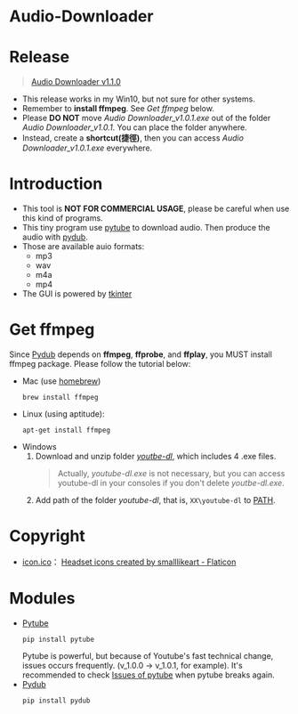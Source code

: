 # Audio-Downloader

# Release
> [Audio Downloader v1.1.0](https://github.com/Xuan-Yi/Audio-Downloader/releases/tag/v1.1.0)
* This release works in my Win10, but not sure for other systems.
* Remember to **install ffmpeg**. See *Get ffmpeg* below.
* Please **DO NOT** move *Audio Downloader_v1.0.1.exe* out of the folder *Audio Downloader_v1.0.1*. You can place the folder anywhere.
* Instead, create a **shortcut(捷徑)**, then you can access *Audio Downloader_v1.0.1.exe* everywhere.

# Introduction
* This tool is **NOT FOR COMMERCIAL USAGE**, please be careful when use this kind of programs.
* This tiny program use [pytube](https://github.com/jiaaro/pydub.git) to download audio. Then produce the audio with [pydub](https://github.com/kkroening/ffmpeg-python.git).
* Those are available auio formats:
    * mp3
    * wav
    * m4a
    * mp4
* The GUI is powered by [tkinter](https://docs.python.org/3/library/tkinter.html)

# Get ffmpeg
Since [Pydub](https://github.com/jiaaro/pydub.git) depends on **ffmpeg**, **ffprobe**, and **ffplay**, you MUST install ffmpeg package. Please follow the tutorial below:
* Mac (use [homebrew](https://brew.sh/))
    ```
    brew install ffmpeg
    ```
* Linux (using aptitude):
    ```
    apt-get install ffmpeg
    ```
* Windows 
    1. Download and unzip folder [*youtbe-dl*](https://drive.google.com/file/d/1GLcJpqDi5DKNwHTfJU4EpfcLbmd6kK5K/view?usp=sharing), which includes 4 .exe files. 
        > Actually, *youtube-dl.exe* is not necessary, but you can access youtube-dl in your consoles if you don't delete *youtbe-dl.exe*.
    2. Add path of the folder *youtube-dl*, that is, `XX\youtube-dl` to [PATH](https://www.architectryan.com/2018/03/17/add-to-the-path-on-windows-10/).

# Copyright
* [icon.ico](https://github.com/Xuan-Yi/Audio-Downloader/blob/main/readme_imgs/window.jpg)： <a href="https://www.flaticon.com/free-icons/headset" title="headset icons">Headset icons created by smalllikeart - Flaticon</a>

# Modules
* [Pytube](https://github.com/pytube/pytube.git)
    ```
    pip install pytube
    ```
    Pytube is powerful, but because of Youtube's fast technical change, issues occurs  frequently. (v_1.0.0 -> v_1.0.1, for example). It's recommended to  check [Issues of pytube](https://github.com/pytube/pytube/issues) when pytube breaks again. 
* [Pydub](https://github.com/jiaaro/pydub.git)
    ```
    pip install pydub
    ```

